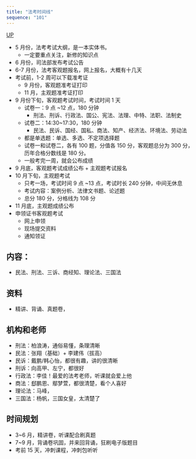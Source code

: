```yaml
---
title: "法考时间线"
sequence: "101"
---
```


[UP](/law/law-index.html)


- 5 月份，法考考试大纲，是一本实体书。
    - 一定要重点关注，新修的知识点
- 6 月份，司法部发布考试公告
- 6-7 月份，法考客观题报名，网上报名，大概有十几天
- 考试前，1-2 周可以下载准考证
    - 9 月份，客观题准考证打印
    - 11 月，主观题准考证打印
- 9 月份下旬，客观题考试时间，考试时间 1 天
    - 试卷一：9 点 ~12 点，180 分钟
        - 刑法、刑诉、行政法、国公、宪法、法理、中特、法职、法制史
    - 试卷二：14:30~17:30，180 分钟
        - 民法、民诉、国经、国私、商法、知产、经济法、环境法、劳动法
    - 都是单选题：单选、多选、不定项选择题
    - 试卷一和试卷二，各有 100 题，分值各 150 分，客观题总分为 300 分，历年合格分数线是 180 分。
    - 一般考完一周，就会公布成绩
- 9 月底，客观题考试成绩公布 + 主观题考试报名
- 10 月下旬，主观题考试
    - 只考一场，考试时间 9 点 ~13 点，考试时长 240 分钟，中间无休息
    - 考试内容：案例分析、法律文书题、论述题
    - 总分 180 分，分格线为 108 分
- 11 月底，主观题成绩公布
- 申领证书客观题考试
    - 网上申领
    - 现场提交资料
    - 通知领证

## 内容：

- 民法、刑法、三诉、商经知、理论法、三国法

## 资料

- 精讲、背诵、真题卷，

## 机构和老师

- 刑法：柏浪涛，通俗易懂，条理清晰
- 民法：张翔（基础）+ 李建伟（拔高）
- 民诉：戴鹏/韩心怡，都很有趣，讲的很清晰
- 刑诉：向高甲、左宁，都很好
- 行政法：李佳！最爱的法考老师，听课就会爱上他
- 商法：郄鹏恩、鄢梦萱，都很清楚，看个人喜好
- 理论法：马峰，
- 三国法：杨帆，三国女皇，太清楚了





## 时间规划

- 3~6 月，精讲卷，听课配合刷真题
- 7~9 月，背诵卷巩固，并来回背诵，狂刷电子版题目
- 考前 15 天，冲刺课程，冲刺包听听
